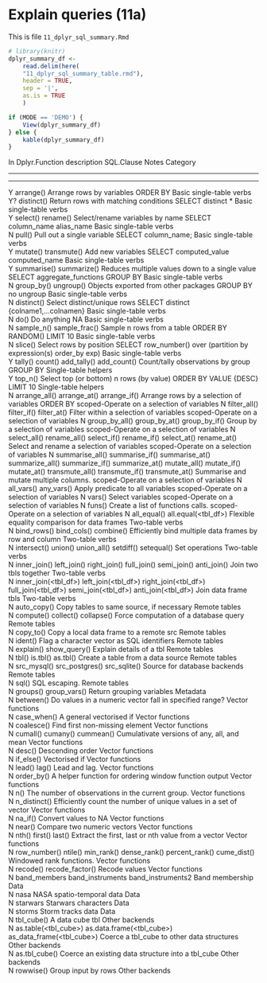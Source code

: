 # Explain queries (11a)

This is file `11_dplyr_sql_summary.Rmd`



```r
# library(knitr)
dplyr_summary_df <-
    read.delim(here(
    "11_dplyr_sql_summary_table.rmd"),
    header = TRUE,
    sep = '|',
    as.is = TRUE
    )

if (MODE == 'DEMO') {
    View(dplyr_summary_df)
} else {
    kable(dplyr_summary_df)
}    
```



In   Dplyr.Function                                                                                                                                                                   description                                                        SQL.Clause                                                           Notes                       Category                                   
---  -------------------------------------------------------------------------------------------------------------------------------------------------------------------------------  -----------------------------------------------------------------  -------------------------------------------------------------------  --------------------------  -------------------------------------------
--   --------------------------------------                                                                                                                                           -------------------------------------------                        --------------------------------                                     -------------------------   -------------                              
Y    arrange()                                                                                                                                                                        Arrange rows by variables                                          ORDER BY                                                                                         Basic single-table verbs                   
Y?   distinct()                                                                                                                                                                       Return rows with matching conditions                               SELECT distinct *                                                                                Basic single-table verbs                   
Y    select() rename()                                                                                                                                                                Select/rename variables by name                                    SELECT column_name alias_name                                                                    Basic single-table verbs                   
N    pull()                                                                                                                                                                           Pull out a single variable                                         SELECT column_name;                                                                              Basic single-table verbs                   
Y    mutate() transmute()                                                                                                                                                             Add new variables                                                  SELECT computed_value computed_name                                                              Basic single-table verbs                   
Y    summarise() summarize()                                                                                                                                                          Reduces multiple values down to a single value                     SELECT aggregate_functions GROUP BY                                                              Basic single-table verbs                   
N    group_by() ungroup()                                                                                                                                                             Objects exported from other packages                               GROUP BY no ungroup                                                                              Basic single-table verbs                   
N    distinct()                                                                                                                                                                       Select distinct/unique rows                                        SELECT distinct {colname1,...colnamen}                                                           Basic single-table verbs                   
N    do()                                                                                                                                                                             Do anything                                                        NA                                                                                               Basic single-table verbs                   
N    sample_n() sample_frac()                                                                                                                                                         Sample n rows from a table                                         ORDER BY RANDOM() LIMIT 10                                                                       Basic single-table verbs                   
N    slice()                                                                                                                                                                          Select rows by position                                            SELECT row_number() over (partition by expression(s) order_by exp)                               Basic single-table verbs                   
Y    tally() count() add_tally() add_count()                                                                                                                                          Count/tally observations by group                                  GROUP BY                                                                                         Single-table helpers                       
Y    top_n()                                                                                                                                                                          Select top (or bottom) n rows (by value)                           ORDER BY VALUE {DESC} LIMIT 10                                                                   Single-table helpers                       
N    arrange_all() arrange_at() arrange_if()                                                                                                                                          Arrange rows by a selection of variables                           ORDER BY                                                                                         scoped-Operate on a selection of variables 
N    filter_all() filter_if() filter_at()                                                                                                                                             Filter within a selection of variables                                                                                                                              scoped-Operate on a selection of variables 
N    group_by_all() group_by_at() group_by_if()                                                                                                                                       Group by a selection of variables                                                                                                                                   scoped-Operate on a selection of variables 
N    select_all() rename_all() select_if() rename_if() select_at() rename_at()                                                                                                        Select and rename a selection of variables                                                                                                                          scoped-Operate on a selection of variables 
N    summarise_all() summarise_if() summarise_at() summarize_all() summarize_if() summarize_at() mutate_all() mutate_if() mutate_at() transmute_all() transmute_if() transmute_at()   Summarise and mutate multiple columns.                                                                                                                              scoped-Operate on a selection of variables 
N    all_vars() any_vars()                                                                                                                                                            Apply predicate to all variables                                                                                                                                    scoped-Operate on a selection of variables 
N    vars()                                                                                                                                                                           Select variables                                                                                                                                                    scoped-Operate on a selection of variables 
N    funs()                                                                                                                                                                           Create a list of functions calls.                                                                                                                                   scoped-Operate on a selection of variables 
N    all_equal() all.equal(<tbl_df>)                                                                                                                                                  Flexible equality comparison for data frames                                                                                                                        Two-table verbs                            
N    bind_rows() bind_cols() combine()                                                                                                                                                Efficiently bind multiple data frames by row and column                                                                                                             Two-table verbs                            
N    intersect() union() union_all() setdiff() setequal()                                                                                                                             Set operations                                                                                                                                                      Two-table verbs                            
N    inner_join() left_join() right_join() full_join() semi_join() anti_join()                                                                                                        Join two tbls together                                                                                                                                              Two-table verbs                            
N    inner_join(<tbl_df>) left_join(<tbl_df>) right_join(<tbl_df>) full_join(<tbl_df>) semi_join(<tbl_df>) anti_join(<tbl_df>)                                                        Join data frame tbls                                                                                                                                                Two-table verbs                            
N    auto_copy()                                                                                                                                                                      Copy tables to same source, if necessary                                                                                                                            Remote tables                              
N    compute() collect() collapse()                                                                                                                                                   Force computation of a database query                                                                                                                               Remote tables                              
N    copy_to()                                                                                                                                                                        Copy a local data frame to a remote src                                                                                                                             Remote tables                              
N    ident()                                                                                                                                                                          Flag a character vector as SQL identifiers                                                                                                                          Remote tables                              
N    explain() show_query()                                                                                                                                                           Explain details of a tbl                                                                                                                                            Remote tables                              
N    tbl() is.tbl() as.tbl()                                                                                                                                                          Create a table from a data source                                                                                                                                   Remote tables                              
N    src_mysql() src_postgres() src_sqlite()                                                                                                                                          Source for database backends                                                                                                                                        Remote tables                              
N    sql()                                                                                                                                                                            SQL escaping.                                                                                                                                                       Remote tables                              
N    groups() group_vars()                                                                                                                                                            Return grouping variables                                                                                                                                           Metadata                                   
N    between()                                                                                                                                                                        Do values in a numeric vector fall in specified range?                                                                                                              Vector functions                           
N    case_when()                                                                                                                                                                      A general vectorised if                                                                                                                                             Vector functions                           
N    coalesce()                                                                                                                                                                       Find first non-missing element                                                                                                                                      Vector functions                           
N    cumall() cumany() cummean()                                                                                                                                                      Cumulativate versions of any, all, and mean                                                                                                                         Vector functions                           
N    desc()                                                                                                                                                                           Descending order                                                                                                                                                    Vector functions                           
N    if_else()                                                                                                                                                                        Vectorised if                                                                                                                                                       Vector functions                           
N    lead() lag()                                                                                                                                                                     Lead and lag.                                                                                                                                                       Vector functions                           
N    order_by()                                                                                                                                                                       A helper function for ordering window function output                                                                                                               Vector functions                           
N    n()                                                                                                                                                                              The number of observations in the current group.                                                                                                                    Vector functions                           
N    n_distinct()                                                                                                                                                                     Efficiently count the number of unique values in a set of vector                                                                                                    Vector functions                           
N    na_if()                                                                                                                                                                          Convert values to NA                                                                                                                                                Vector functions                           
N    near()                                                                                                                                                                           Compare two numeric vectors                                                                                                                                         Vector functions                           
N    nth() first() last()                                                                                                                                                             Extract the first, last or nth value from a vector                                                                                                                  Vector functions                           
N    row_number() ntile() min_rank() dense_rank() percent_rank() cume_dist()                                                                                                          Windowed rank functions.                                                                                                                                            Vector functions                           
N    recode() recode_factor()                                                                                                                                                         Recode values                                                                                                                                                       Vector functions                           
N    band_members band_instruments band_instruments2                                                                                                                                  Band membership                                                                                                                                                     Data                                       
N    nasa                                                                                                                                                                             NASA spatio-temporal data                                                                                                                                           Data                                       
N    starwars                                                                                                                                                                         Starwars characters                                                                                                                                                 Data                                       
N    storms                                                                                                                                                                           Storm tracks data                                                                                                                                                   Data                                       
N    tbl_cube()                                                                                                                                                                       A data cube tbl                                                                                                                                                     Other backends                             
N    as.table(<tbl_cube>) as.data.frame(<tbl_cube>) as_data_frame(<tbl_cube>)                                                                                                         Coerce a tbl_cube to other data structures                                                                                                                          Other backends                             
N    as.tbl_cube()                                                                                                                                                                    Coerce an existing data structure into a tbl_cube                                                                                                                   Other backends                             
N    rowwise()                                                                                                                                                                        Group input by rows                                                                                                                                                 Other backends                             

